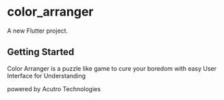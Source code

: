 # color_arranger

A new Flutter project.

## Getting Started

Color Arranger is a puzzle like game to cure your boredom with easy User Interface for Understanding

powered by Acutro Technologies
